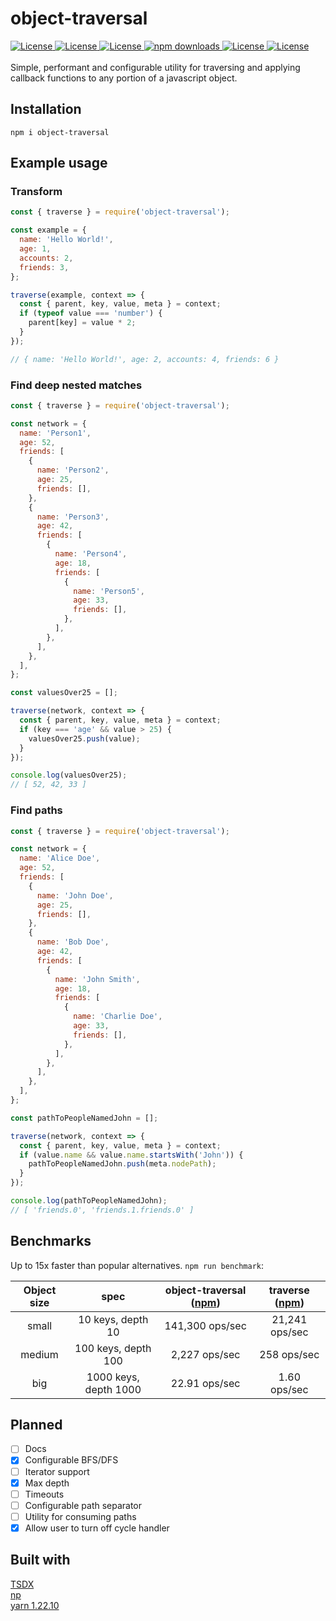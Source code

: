 # object-traversal

<div>

<a href="https://github.com/DevimalPlanet/object-traversal/actions/workflows/tests.yml">
  <img src="https://github.com/DevimalPlanet/object-traversal/actions/workflows/tests.yml/badge.svg" alt="License" />
</a>

<a href="https://github.com/DevimalPlanet/object-traversal/blob/master/package.json">
  <img src="https://img.shields.io/badge/deoendencies-0-brightgreen" alt="License" />
</a>

<a href="https://codecov.io/gh/DevimalPlanet/object-traversal/branch/main/graph/badge.svg?token=JJOGZJEZBO">
  <img src="https://codecov.io/gh/DevimalPlanet/object-traversal/branch/main/graph/badge.svg?token=JJOGZJEZBO" alt="License" />
</a>

<a href="https://www.npmjs.com/package/object-traversal">
<img src="https://img.shields.io/npm/dm/object-traversal.svg" alt="npm downloads" />
</a>

<a href="https://github.com/DevimalPlanet/object-traversal/blob/master/LICENSE">
  <img src="https://img.shields.io/github/license/DevimalPlanet/object-traversal.svg" alt="License" />
</a>

<a href="http://nodejs.org/download/">
  <img src="https://img.shields.io/node/v/object-traversal.svg?style=flat" alt="License" />
</a>

</div>

<br />

<div>
Simple, performant and configurable utility for traversing and applying callback functions to any portion of a javascript object.
</div>

## Installation

    npm i object-traversal

## Example usage

### Transform

```javascript
const { traverse } = require('object-traversal');

const example = {
  name: 'Hello World!',
  age: 1,
  accounts: 2,
  friends: 3,
};

traverse(example, context => {
  const { parent, key, value, meta } = context;
  if (typeof value === 'number') {
    parent[key] = value * 2;
  }
});

// { name: 'Hello World!', age: 2, accounts: 4, friends: 6 }
```

### Find deep nested matches

```javascript
const { traverse } = require('object-traversal');

const network = {
  name: 'Person1',
  age: 52,
  friends: [
    {
      name: 'Person2',
      age: 25,
      friends: [],
    },
    {
      name: 'Person3',
      age: 42,
      friends: [
        {
          name: 'Person4',
          age: 18,
          friends: [
            {
              name: 'Person5',
              age: 33,
              friends: [],
            },
          ],
        },
      ],
    },
  ],
};

const valuesOver25 = [];

traverse(network, context => {
  const { parent, key, value, meta } = context;
  if (key === 'age' && value > 25) {
    valuesOver25.push(value);
  }
});

console.log(valuesOver25);
// [ 52, 42, 33 ]
```

### Find paths

```javascript
const { traverse } = require('object-traversal');

const network = {
  name: 'Alice Doe',
  age: 52,
  friends: [
    {
      name: 'John Doe',
      age: 25,
      friends: [],
    },
    {
      name: 'Bob Doe',
      age: 42,
      friends: [
        {
          name: 'John Smith',
          age: 18,
          friends: [
            {
              name: 'Charlie Doe',
              age: 33,
              friends: [],
            },
          ],
        },
      ],
    },
  ],
};

const pathToPeopleNamedJohn = [];

traverse(network, context => {
  const { parent, key, value, meta } = context;
  if (value.name && value.name.startsWith('John')) {
    pathToPeopleNamedJohn.push(meta.nodePath);
  }
});

console.log(pathToPeopleNamedJohn);
// [ 'friends.0', 'friends.1.friends.0' ]
```

## Benchmarks

Up to 15x faster than popular alternatives. `npm run benchmark`:

| Object size |         spec          | object-traversal ([npm](https://www.npmjs.com/package/object-traversal)) | traverse ([npm](https://www.npmjs.com/package/traverse)) |
| :---------: | :-------------------: | :----------------------------------------------------------------------: | :------------------------------------------------------: |
|    small    |   10 keys, depth 10   |                             141,300 ops/sec                              |                      21,241 ops/sec                      |
|   medium    |  100 keys, depth 100  |                              2,227 ops/sec                               |                       258 ops/sec                        |
|     big     | 1000 keys, depth 1000 |                              22.91 ops/sec                               |                       1.60 ops/sec                       |

## Planned

- [ ] Docs
- [x] Configurable BFS/DFS
- [ ] Iterator support
- [x] Max depth
- [ ] Timeouts
- [ ] Configurable path separator
- [ ] Utility for consuming paths
- [x] Allow user to turn off cycle handler

## Built with

[TSDX](https://github.com/formium/tsdx)<br>
[np](https://github.com/sindresorhus/np)<br>
[yarn 1.22.10](https://yarnpkg.com/)

